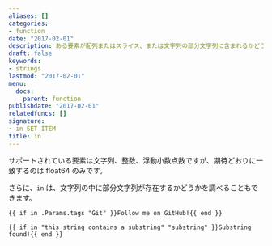 ```yaml
---
aliases: []
categories:
- function
date: "2017-02-01"
description: ある要素が配列またはスライス、または文字列の部分文字列に含まれるかどうかを調べ、ブール値を返します。
draft: false
keywords:
- strings
lastmod: "2017-02-01"
menu:
  docs:
    parent: function
publishdate: "2017-02-01"
relatedfuncs: []
signature:
- in SET ITEM
title: in
---
```


サポートされている要素は文字列、整数、浮動小数点数ですが、期待どおりに一致するのは float64 のみです。

さらに、`in` は、文字列の中に部分文字列が存在するかどうかを調べることもできます。

```go-html-template
{{ if in .Params.tags "Git" }}Follow me on GitHub!{{ end }}
```


```go-html-template
{{ if in "this string contains a substring" "substring" }}Substring found!{{ end }}
```
